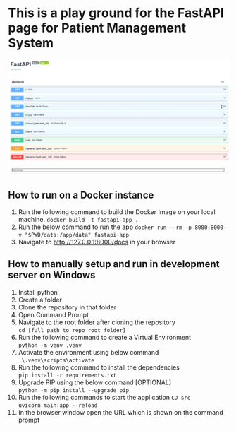 # This is a play ground for the FastAPI page for Patient Management System

![Patient Management System APIs](./APIDocsPage.jpeg)

## How to run on a Docker instance

01. Run the following command to build the Docker Image on your local machine.
    `docker build -t fastapi-app .`
2.  Run the below command to run the app
    `docker run --rm -p 8000:8000 -v "$PWD/data:/app/data" fastapi-app`
3.  Navigate to http://127.0.0.1:8000/docs in your browser

## How to manually setup and run in development server on Windows

01. Install python
02. Create a folder
03. Clone the repository in that folder
04. Open Command Prompt
05. Navigate to the root folder after cloning the repository  
    `cd [full path to repo root folder]`
06. Run the following command to create a Virtual Environment  
    `python -m venv .venv`
07. Activate the environment using below command  
    `.\.venv\scripts\activate`
08. Run the following command to install the dependencies  
    `pip install -r requirements.txt`
09. Upgrade PIP using the below command [OPTIONAL]  
    `python -m pip install --upgrade pip`
10. Run the following commands to start the application
    `CD src`  
    `uvicorn main:app --reload`
11. In the browser window open the URL which is shown on the command prompt